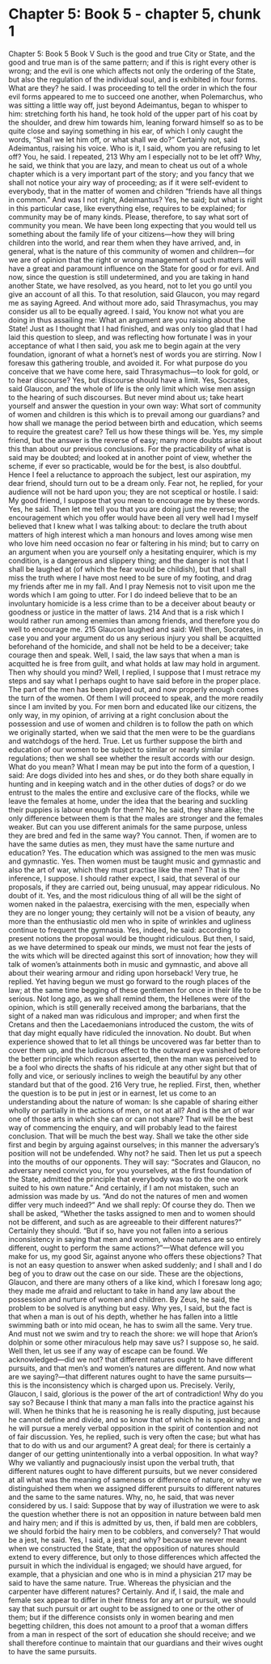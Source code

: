 # Chapter 5: Book 5 - chapter 5, chunk 1

Chapter 5: Book 5 Book V Such is the good and true City or State, and the good and true man is of the same pattern; and if this is right every other is wrong; and the evil is one which affects not only the ordering of the State, but also the regulation of the individual soul, and is exhibited in four forms. What are they? he said. I was proceeding to tell the order in which the four evil forms appeared to me to succeed one another, when Polemarchus, who was sitting a little way off, just beyond Adeimantus, began to whisper to him: stretching forth his hand, he took hold of the upper part of his coat by the shoulder, and drew him towards him, leaning forward himself so as to be quite close and saying something in his ear, of which I only caught the words, “Shall we let him off, or what shall we do?” Certainly not, said Adeimantus, raising his voice. Who is it, I said, whom you are refusing to let off? You, he said. I repeated, 213 Why am I especially not to be let off? Why, he said, we think that you are lazy, and mean to cheat us out of a whole chapter which is a very important part of the story; and you fancy that we shall not notice your airy way of proceeding; as if it were self-evident to everybody, that in the matter of women and children “friends have all things in common.” And was I not right, Adeimantus? Yes, he said; but what is right in this particular case, like everything else, requires to be explained; for community may be of many kinds. Please, therefore, to say what sort of community you mean. We have been long expecting that you would tell us something about the family life of your citizens⁠—how they will bring children into the world, and rear them when they have arrived, and, in general, what is the nature of this community of women and children⁠—for we are of opinion that the right or wrong management of such matters will have a great and paramount influence on the State for good or for evil. And now, since the question is still undetermined, and you are taking in hand another State, we have resolved, as you heard, not to let you go until you give an account of all this. To that resolution, said Glaucon, you may regard me as saying Agreed. And without more ado, said Thrasymachus, you may consider us all to be equally agreed. I said, You know not what you are doing in thus assailing me: What an argument are you raising about the State! Just as I thought that I had finished, and was only too glad that I had laid this question to sleep, and was reflecting how fortunate I was in your acceptance of what I then said, you ask me to begin again at the very foundation, ignorant of what a hornet’s nest of words you are stirring. Now I foresaw this gathering trouble, and avoided it. For what purpose do you conceive that we have come here, said Thrasymachus⁠—to look for gold, or to hear discourse? Yes, but discourse should have a limit. Yes, Socrates, said Glaucon, and the whole of life is the only limit which wise men assign to the hearing of such discourses. But never mind about us; take heart yourself and answer the question in your own way: What sort of community of women and children is this which is to prevail among our guardians? and how shall we manage the period between birth and education, which seems to require the greatest care? Tell us how these things will be. Yes, my simple friend, but the answer is the reverse of easy; many more doubts arise about this than about our previous conclusions. For the practicability of what is said may be doubted; and looked at in another point of view, whether the scheme, if ever so practicable, would be for the best, is also doubtful. Hence I feel a reluctance to approach the subject, lest our aspiration, my dear friend, should turn out to be a dream only. Fear not, he replied, for your audience will not be hard upon you; they are not sceptical or hostile. I said: My good friend, I suppose that you mean to encourage me by these words. Yes, he said. Then let me tell you that you are doing just the reverse; the encouragement which you offer would have been all very well had I myself believed that I knew what I was talking about: to declare the truth about matters of high interest which a man honours and loves among wise men who love him need occasion no fear or faltering in his mind; but to carry on an argument when you are yourself only a hesitating enquirer, which is my condition, is a dangerous and slippery thing; and the danger is not that I shall be laughed at (of which the fear would be childish), but that I shall miss the truth where I have most need to be sure of my footing, and drag my friends after me in my fall. And I pray Nemesis not to visit upon me the words which I am going to utter. For I do indeed believe that to be an involuntary homicide is a less crime than to be a deceiver about beauty or goodness or justice in the matter of laws. 214 And that is a risk which I would rather run among enemies than among friends, and therefore you do well to encourage me. 215 Glaucon laughed and said: Well then, Socrates, in case you and your argument do us any serious injury you shall be acquitted beforehand of the homicide, and shall not be held to be a deceiver; take courage then and speak. Well, I said, the law says that when a man is acquitted he is free from guilt, and what holds at law may hold in argument. Then why should you mind? Well, I replied, I suppose that I must retrace my steps and say what I perhaps ought to have said before in the proper place. The part of the men has been played out, and now properly enough comes the turn of the women. Of them I will proceed to speak, and the more readily since I am invited by you. For men born and educated like our citizens, the only way, in my opinion, of arriving at a right conclusion about the possession and use of women and children is to follow the path on which we originally started, when we said that the men were to be the guardians and watchdogs of the herd. True. Let us further suppose the birth and education of our women to be subject to similar or nearly similar regulations; then we shall see whether the result accords with our design. What do you mean? What I mean may be put into the form of a question, I said: Are dogs divided into hes and shes, or do they both share equally in hunting and in keeping watch and in the other duties of dogs? or do we entrust to the males the entire and exclusive care of the flocks, while we leave the females at home, under the idea that the bearing and suckling their puppies is labour enough for them? No, he said, they share alike; the only difference between them is that the males are stronger and the females weaker. But can you use different animals for the same purpose, unless they are bred and fed in the same way? You cannot. Then, if women are to have the same duties as men, they must have the same nurture and education? Yes. The education which was assigned to the men was music and gymnastic. Yes. Then women must be taught music and gymnastic and also the art of war, which they must practise like the men? That is the inference, I suppose. I should rather expect, I said, that several of our proposals, if they are carried out, being unusual, may appear ridiculous. No doubt of it. Yes, and the most ridiculous thing of all will be the sight of women naked in the palaestra, exercising with the men, especially when they are no longer young; they certainly will not be a vision of beauty, any more than the enthusiastic old men who in spite of wrinkles and ugliness continue to frequent the gymnasia. Yes, indeed, he said: according to present notions the proposal would be thought ridiculous. But then, I said, as we have determined to speak our minds, we must not fear the jests of the wits which will be directed against this sort of innovation; how they will talk of women’s attainments both in music and gymnastic, and above all about their wearing armour and riding upon horseback! Very true, he replied. Yet having begun we must go forward to the rough places of the law; at the same time begging of these gentlemen for once in their life to be serious. Not long ago, as we shall remind them, the Hellenes were of the opinion, which is still generally received among the barbarians, that the sight of a naked man was ridiculous and improper; and when first the Cretans and then the Lacedaemonians introduced the custom, the wits of that day might equally have ridiculed the innovation. No doubt. But when experience showed that to let all things be uncovered was far better than to cover them up, and the ludicrous effect to the outward eye vanished before the better principle which reason asserted, then the man was perceived to be a fool who directs the shafts of his ridicule at any other sight but that of folly and vice, or seriously inclines to weigh the beautiful by any other standard but that of the good. 216 Very true, he replied. First, then, whether the question is to be put in jest or in earnest, let us come to an understanding about the nature of woman: Is she capable of sharing either wholly or partially in the actions of men, or not at all? And is the art of war one of those arts in which she can or can not share? That will be the best way of commencing the enquiry, and will probably lead to the fairest conclusion. That will be much the best way. Shall we take the other side first and begin by arguing against ourselves; in this manner the adversary’s position will not be undefended. Why not? he said. Then let us put a speech into the mouths of our opponents. They will say: “Socrates and Glaucon, no adversary need convict you, for you yourselves, at the first foundation of the State, admitted the principle that everybody was to do the one work suited to his own nature.” And certainly, if I am not mistaken, such an admission was made by us. “And do not the natures of men and women differ very much indeed?” And we shall reply: Of course they do. Then we shall be asked, “Whether the tasks assigned to men and to women should not be different, and such as are agreeable to their different natures?” Certainly they should. “But if so, have you not fallen into a serious inconsistency in saying that men and women, whose natures are so entirely different, ought to perform the same actions?”⁠—What defence will you make for us, my good Sir, against anyone who offers these objections? That is not an easy question to answer when asked suddenly; and I shall and I do beg of you to draw out the case on our side. These are the objections, Glaucon, and there are many others of a like kind, which I foresaw long ago; they made me afraid and reluctant to take in hand any law about the possession and nurture of women and children. By Zeus, he said, the problem to be solved is anything but easy. Why yes, I said, but the fact is that when a man is out of his depth, whether he has fallen into a little swimming bath or into mid ocean, he has to swim all the same. Very true. And must not we swim and try to reach the shore: we will hope that Arion’s dolphin or some other miraculous help may save us? I suppose so, he said. Well then, let us see if any way of escape can be found. We acknowledged⁠—did we not? that different natures ought to have different pursuits, and that men’s and women’s natures are different. And now what are we saying?⁠—that different natures ought to have the same pursuits⁠—this is the inconsistency which is charged upon us. Precisely. Verily, Glaucon, I said, glorious is the power of the art of contradiction! Why do you say so? Because I think that many a man falls into the practice against his will. When he thinks that he is reasoning he is really disputing, just because he cannot define and divide, and so know that of which he is speaking; and he will pursue a merely verbal opposition in the spirit of contention and not of fair discussion. Yes, he replied, such is very often the case; but what has that to do with us and our argument? A great deal; for there is certainly a danger of our getting unintentionally into a verbal opposition. In what way? Why we valiantly and pugnaciously insist upon the verbal truth, that different natures ought to have different pursuits, but we never considered at all what was the meaning of sameness or difference of nature, or why we distinguished them when we assigned different pursuits to different natures and the same to the same natures. Why, no, he said, that was never considered by us. I said: Suppose that by way of illustration we were to ask the question whether there is not an opposition in nature between bald men and hairy men; and if this is admitted by us, then, if bald men are cobblers, we should forbid the hairy men to be cobblers, and conversely? That would be a jest, he said. Yes, I said, a jest; and why? because we never meant when we constructed the State, that the opposition of natures should extend to every difference, but only to those differences which affected the pursuit in which the individual is engaged; we should have argued, for example, that a physician and one who is in mind a physician 217 may be said to have the same nature. True. Whereas the physician and the carpenter have different natures? Certainly. And if, I said, the male and female sex appear to differ in their fitness for any art or pursuit, we should say that such pursuit or art ought to be assigned to one or the other of them; but if the difference consists only in women bearing and men begetting children, this does not amount to a proof that a woman differs from a man in respect of the sort of education she should receive; and we shall therefore continue to maintain that our guardians and their wives ought to have the same pursuits.